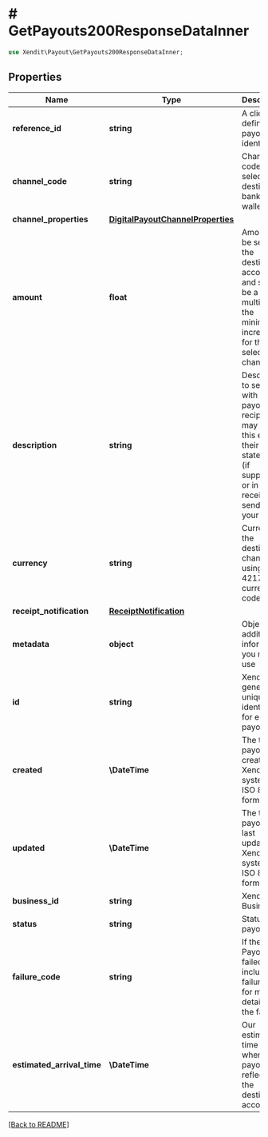 # # GetPayouts200ResponseDataInner


```php
use Xendit\Payout\GetPayouts200ResponseDataInner;
```

## Properties

Name | Type | Description | Examples | Notes
------------ | ------------- | ------------- | ------------- | ------------- 
**reference_id** | **string** | A client defined payout identifier | DISB-001 | 
**channel_code** | **string** | Channel code of selected destination bank or e-wallet | PH_BDO | 
**channel_properties** | [**DigitalPayoutChannelProperties**](DigitalPayoutChannelProperties.md) |  | null | 
**amount** | **float** | Amount to be sent to the destination account and should be a multiple of the minimum increment for the selected channel | 15000.05 | 
**description** | **string** | Description to send with the payout, the recipient may see this e.g., in their bank statement (if supported) or in email receipts we send on your behalf | Cashback 2020 |  [optional]
**currency** | **string** | Currency of the destination channel using ISO-4217 currency code | PHP | 
**receipt_notification** | [**ReceiptNotification**](ReceiptNotification.md) |  | null |  [optional]
**metadata** | **object** | Object of additional information you may use | {&quot;external_party&quot;:&quot;xendit&quot;} |  [optional]
**id** | **string** | Xendit-generated unique identifier for each payout | disb_4203234e-48f5-11eb-b378-0242ac130002 | 
**created** | **\DateTime** | The time payout was created on Xendit&#39;s system, in ISO 8601 format | 2019-11-01T12:34:56.007Z | 
**updated** | **\DateTime** | The time payout was last updated on Xendit&#39;s system, in ISO 8601 format | 2019-11-01T12:34:56.007Z | 
**business_id** | **string** | Xendit Business ID | 4203234e-48f5-11eb-b378-0242ac130002 | 
**status** | **string** | Status of payout | ACCEPTED | 
**failure_code** | **string** | If the Payout failed, we include a failure code for more details on the failure. | null |  [optional]
**estimated_arrival_time** | **\DateTime** | Our estimated time on to when your payout is reflected to the destination account | null |  [optional]

[[Back to README]](../../README.md)
